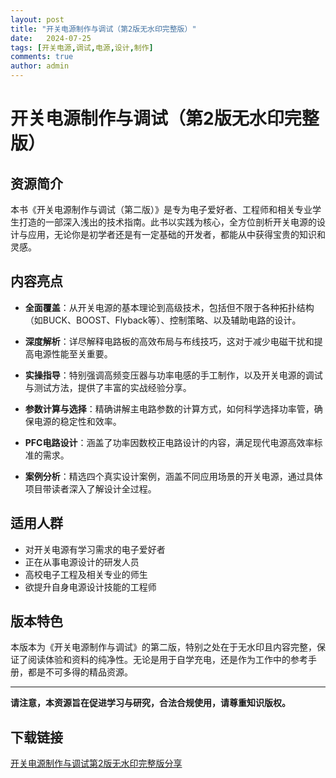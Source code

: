 ```yaml
---
layout: post
title: "开关电源制作与调试（第2版无水印完整版）"
date:   2024-07-25
tags: [开关电源,调试,电源,设计,制作]
comments: true
author: admin
---
```

# 开关电源制作与调试（第2版无水印完整版）

## 资源简介

本书《开关电源制作与调试（第二版）》是专为电子爱好者、工程师和相关专业学生打造的一部深入浅出的技术指南。此书以实践为核心，全方位剖析开关电源的设计与应用，无论你是初学者还是有一定基础的开发者，都能从中获得宝贵的知识和灵感。

## 内容亮点

- **全面覆盖**：从开关电源的基本理论到高级技术，包括但不限于各种拓扑结构（如BUCK、BOOST、Flyback等）、控制策略、以及辅助电路的设计。
  
- **深度解析**：详尽解释电路板的高效布局与布线技巧，这对于减少电磁干扰和提高电源性能至关重要。
  
- **实操指导**：特别强调高频变压器与功率电感的手工制作，以及开关电源的调试与测试方法，提供了丰富的实战经验分享。
  
- **参数计算与选择**：精确讲解主电路参数的计算方式，如何科学选择功率管，确保电源的稳定性和效率。
  
- **PFC电路设计**：涵盖了功率因数校正电路设计的内容，满足现代电源高效率标准的需求。
  
- **案例分析**：精选四个真实设计案例，涵盖不同应用场景的开关电源，通过具体项目带读者深入了解设计全过程。

## 适用人群

- 对开关电源有学习需求的电子爱好者
- 正在从事电源设计的研发人员
- 高校电子工程及相关专业的师生
- 欲提升自身电源设计技能的工程师

## 版本特色

本版本为《开关电源制作与调试》的第二版，特别之处在于无水印且内容完整，保证了阅读体验和资料的纯净性。无论是用于自学充电，还是作为工作中的参考手册，都是不可多得的精品资源。

---

**请注意，本资源旨在促进学习与研究，合法合规使用，请尊重知识版权。**

## 下载链接

[开关电源制作与调试第2版无水印完整版分享](https://pan.quark.cn/s/66ba270155a8)